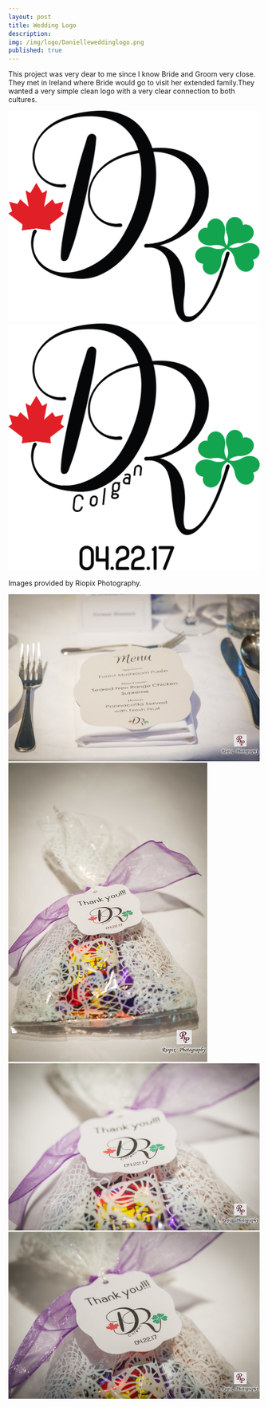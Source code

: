 ```yaml
---
layout: post
title: Wedding Logo
description: 
img: /img/logo/Danielleweddinglogo.png
published: true
---
```


This project was very dear to me since I know Bride and Groom very close. They met in Ireland where Bride would go to visit her extended family.They wanted a very simple clean logo with a very clear connection to both cultures. 

<div class="img_row">
  <img class="col one" src="/img/logo/Danielleweddinglogo.png"/>
  <img class="col two" src="/img/logo/Danielleweddinglogowithdate.png"/>
</div>


Images provided by Riopix Photography.


<div class="img_row">
  <img class="col one" src="/img/logo/0590_FLZ5903 web-L.png"/>
   <img class="col one" src="/img/logo/0602_FLZ5909 web-L.png"/>
  <img class="col one" src="/img/logo/0605_FLZ5914 web-L.png"/>
  <img class="col one" src="/img/logo/0606_FLZ5916 web-L.png"/>
</div>

